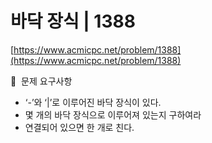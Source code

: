 # 바닥 장식 | 1388

[https://www.acmicpc.net/problem/1388](https://www.acmicpc.net/problem/1388)

🙏  문제 요구사항

- ‘-’와 ‘|’로 이루어진 바닥 장식이 있다.
- 몇 개의 바닥 장식으로 이루어져 있는지 구하여라
- 연결되어 있으면 한 개로 친다.
